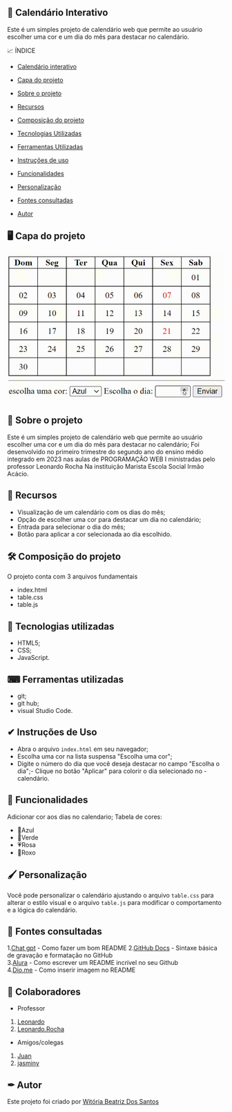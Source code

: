 ## 📆 Calendário Interativo 
Este é um simples projeto de calendário web que permite ao usuário escolher uma cor e um dia do mês para destacar no calendário.

📈 ÍNDICE

* [Calendário interativo](https://github.com/Witoriabeatriz/Calendario-interativo/tree/main#%EF%B8%8F-capa-do-projeto)

* [Capa do projeto](https://github.com/Witoriabeatriz/Calendario-interativo/tree/main#%EF%B8%8F-capa-do-projeto)
  
* [Sobre o projeto](https://github.com/Witoriabeatriz/Calendario-interativo/tree/main#-sobre-o-projeto)  

* [Recursos](https://github.com/Witoriabeatriz/Calendario-interativo/tree/main#-recursos)

* [Composição do projeto](https://github.com/Witoriabeatriz/Calendario-interativo/blob/main/README.md#%EF%B8%8F-composi%C3%A7%C3%A3o-do-projeto)
 
* [Tecnologias Utilizadas](https://github.com/Witoriabeatriz/Calendario-interativo/tree/main#tecologias-utilizadas)  

* [Ferramentas Utilizadas](https://github.com/Witoriabeatriz/Calendario-interativo/tree/main#-ferramentas-utilizadas)

 * [Instruções de uso](https://github.com/Witoriabeatriz/Calendario-interativo/tree/main#-instru%C3%A7%C3%B5es-de-uso)

* [Funcionalidades](https://github.com/Witoriabeatriz/Calendario-interativo/tree/main#funcionalidades)
  
* [Personalização](https://github.com/Witoriabeatriz/Calendario-interativo/tree/main#-personaliza%C3%A7%C3%A3o)
 
* [Fontes consultadas](https://github.com/Witoriabeatriz/Calendario-interativo/tree/main#-fontes-consultadas)
 
* [Autor](https://github.com/Witoriabeatriz/Calendario-interativo/tree/main#-autor)  


## 🖥️ Capa do projeto
<img src="imgs/Funcionando.gif">

## 📌 Sobre o projeto 
Este é um simples projeto de calendário web que permite ao usuário escolher uma cor e um dia do mês para destacar no calendário;
Foi desenvolvido no primeiro trimestre do segundo ano do ensino médio integrado em 2023 nas aulas de PROGRAMAÇÃO WEB I ministradas pelo professor Leonardo Rocha Na instituição Marista Escola Social Irmão Acácio.

## 📝 Recursos
- Visualização de um calendário com os dias do mês;
- Opção de escolher uma cor para destacar um dia no calendário;
- Entrada para selecionar o dia do mês;
- Botão para aplicar a cor selecionada ao dia escolhido.

## 🛠️ Composição do projeto 
O projeto conta com 3  arquivos fundamentais 

* index.html
* table.css
* table.js

## 🤖 Tecnologias utilizadas
- HTML5;
- CSS;
- JavaScript.

## ⌨ Ferramentas utilizadas
- git; 
- git hub;
- visual Studio Code.
 
## ✔ Instruções de Uso
- Abra o arquivo `index.html` em seu navegador;
- Escolha uma cor na lista suspensa "Escolha uma cor";
- Digite o número do dia que você deseja destacar no campo "Escolha o dia";- Clique no botão "Aplicar" para colorir o dia selecionado no -calendário.
 
## 👾 Funcionalidades
Adicionar cor aos dias no calendario;
Tabela de cores:
* 💙Azul
* 💚Verde
* 💗Rosa
* 💜Roxo

## 🖌 Personalização
Você pode personalizar o calendário ajustando o arquivo `table.css` para alterar o estilo visual e o arquivo `table.js` para modificar o comportamento e a lógica do calendário.

## 🔗 Fontes consultadas
1.[Chat gpt](https://chat.openai.com/) - Como fazer um bom README
2.[GitHub Docs](https://docs.github.com/pt/get-started/writing-on-github/getting-started-with-writing-and-formatting-on-github/basic-writing-and-formatting-syntax) - Sintaxe básica de gravação e formatação no GitHub  
3.[Alura](https://www.alura.com.br/artigos/escrever-bom-readme) - Como escrever um README incrível no seu Github  
4.[Dio.me](https://www.dio.me/articles/personalize-o-readme-no-github) - Como inserir imagem no README     

## 🤝 Colaboradores

* Professor  
1. [Leonardo](https://github.com/leonardossrocha)
2. [Leonardo.Rocha](https://github.com/leonardoRochaMarista)  

* Amigos/colegas  
1. [Juan](https://github.com/Juanbyluna)
2. [jasminy](https://github.com/jamybr)

## ✒ Autor
Este projeto foi criado por [Witória Beatriz Dos Santos](https://github.com/Witoriabeatriz)
